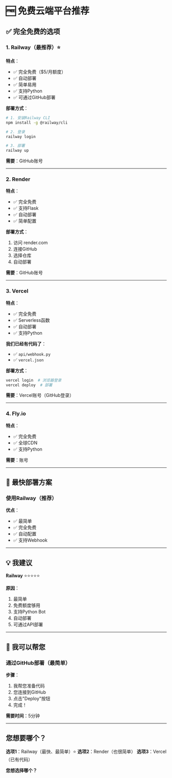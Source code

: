 # 🆓 免费云端平台推荐

## ✅ 完全免费的选项

### 1. Railway（最推荐）⭐

**特点**：
- ✅ 完全免费（$5/月额度）
- ✅ 自动部署
- ✅ 简单易用
- ✅ 支持Python
- ✅ 可通过GitHub部署

**部署方式**：
```bash
# 1. 安装Railway CLI
npm install -g @railway/cli

# 2. 登录
railway login

# 3. 部署
railway up
```

**需要**：GitHub账号

---

### 2. Render

**特点**：
- ✅ 完全免费
- ✅ 支持Flask
- ✅ 自动部署
- ✅ 简单配置

**部署方式**：
1. 访问 render.com
2. 连接GitHub
3. 选择仓库
4. 自动部署

**需要**：GitHub账号

---

### 3. Vercel

**特点**：
- ✅ 完全免费
- ✅ Serverless函数
- ✅ 自动部署
- ✅ 支持Python

**我们已经有代码了**：
- ✅ `api/webhook.py`
- ✅ `vercel.json`

**部署方式**：
```bash
vercel login  # 浏览器登录
vercel deploy  # 部署
```

**需要**：Vercel账号（GitHub登录）

---

### 4. Fly.io

**特点**：
- ✅ 完全免费
- ✅ 全球CDN
- ✅ 支持Python

**需要**：账号

---

## 🚀 最快部署方案

### 使用Railway（推荐）

**优点**：
- ✅ 最简单
- ✅ 完全免费
- ✅ 自动配置
- ✅ 支持Webhook

---

## 💡 我建议

**Railway** ⭐⭐⭐⭐⭐

**原因**：
1. 最简单
2. 免费额度够用
3. 支持Python Bot
4. 自动部署
5. 可通过API部署

---

## 🎯 我可以帮您

### 通过GitHub部署（最简单）

**步骤**：
1. 我帮您准备代码
2. 您连接到GitHub
3. 点击"Deploy"按钮
4. 完成！

**需要时间**：5分钟

---

## 您想要哪个？

**选项1**：Railway（最快、最简单）⭐
**选项2**：Render（也很简单）
**选项3**：Vercel（已有代码）

**您想选择哪个？**

